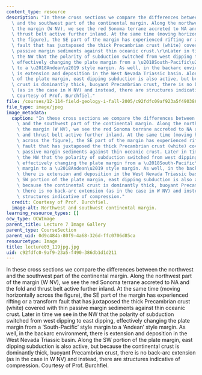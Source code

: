 ```yaml
---
content_type: resource
description: "In these cross sections we compare the differences between the northwest\
  \ and the southwest part of the continental margin. Along the northwest part of\
  \ the margin (W NV), we see the red Sonoma terrane accreted to NA and the fold and\
  \ thrust belt active further inland. At the same time (moving horizontally across\
  \ the figure), the SE part of the margin has experienced rifting or a transform\
  \ fault that has juxtaposed the thick Precambrian crust (white) covered with thin\
  \ passive margin sediments against thin oceanic crust.\r\nLater in time we see in\
  \ the NW that the polarity of subduction switched from west dipping to east dipping,\
  \ effectively changing the plate margin from a \u2018South-Pacific\u2019 style margin\
  \ to a \u2018Andean\u2019 style margin. As well, in the backarc environment, there\
  \ is extension and deposition in the West Nevada Triassic basin. Along the SW portion\
  \ of the plate margin, east dipping subduction is also active, but because the continental\
  \ crust is dominantly thick, buoyant Precambrian crust, there is no back-arc extension\
  \ (as in the case in W NV) and instead, there are structures indicative of compression.\
  \ Courtesy of Prof. Burchfiel."
file: /courses/12-114-field-geology-i-fall-2005/c92fdfc09af923a5f490386db1d1d211_lecture03_119jpg.jpg
file_type: image/jpeg
image_metadata:
  caption: "In these cross sections we compare the differences between the northwest\
    \ and the southwest part of the continental margin. Along the northwest part of\
    \ the margin (W NV), we see the red Sonoma terrane accreted to NA and the fold\
    \ and thrust belt active further inland. At the same time (moving horizontally\
    \ across the figure), the SE part of the margin has experienced rifting or a transform\
    \ fault that has juxtaposed the thick Precambrian crust (white) covered with thin\
    \ passive margin sediments against thin oceanic crust. Later in time we see in\
    \ the NW that the polarity of subduction switched from west dipping to east dipping,\
    \ effectively changing the plate margin from a \u2018South-Pacific\u2019 style\
    \ margin to a \u2018Andean\u2019 style margin. As well, in the backarc environment,\
    \ there is extension and deposition in the West Nevada Triassic basin. Along the\
    \ SW portion of the plate margin, east dipping subduction is also active, but\
    \ because the continental crust is dominantly thick, buoyant Precambrian crust,\
    \ there is no back-arc extension (as in the case in W NV) and instead, there are\
    \ structures indicative of compression."
  credit: Courtesy of Prof. Burchfiel.
  image-alt: Northwest and southwest continental margin.
learning_resource_types: []
ocw_type: OCWImage
parent_title: Lecture 7 Image Gallery
parent_type: CourseSection
parent_uid: 0d9c484b-80f9-4a68-326d-ffc0706d85ca
resourcetype: Image
title: lecture03_119jpg.jpg
uid: c92fdfc0-9af9-23a5-f490-386db1d1d211
---
```

In these cross sections we compare the differences between the northwest and the southwest part of the continental margin. Along the northwest part of the margin (W NV), we see the red Sonoma terrane accreted to NA and the fold and thrust belt active further inland. At the same time (moving horizontally across the figure), the SE part of the margin has experienced rifting or a transform fault that has juxtaposed the thick Precambrian crust (white) covered with thin passive margin sediments against thin oceanic crust.
Later in time we see in the NW that the polarity of subduction switched from west dipping to east dipping, effectively changing the plate margin from a ‘South-Pacific’ style margin to a ‘Andean’ style margin. As well, in the backarc environment, there is extension and deposition in the West Nevada Triassic basin. Along the SW portion of the plate margin, east dipping subduction is also active, but because the continental crust is dominantly thick, buoyant Precambrian crust, there is no back-arc extension (as in the case in W NV) and instead, there are structures indicative of compression. Courtesy of Prof. Burchfiel.

